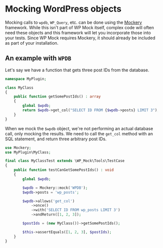 # Mocking WordPress objects

Mocking calls to `wpdb`, `WP_Query`, etc. can be done using the [Mockery](https://github.com/padraic/mockery) framework.  While this isn't part of WP Mock itself, complex code will often need these objects and this framework will let you incorporate those into your tests. Since WP Mock requires Mockery, it should already be included as part of your installation.

## An example with `WPDB`

Let's say we have a function that gets three post IDs from the database.

```php
namespace MyPlugin;

class MyClass
{
    public function getSomePostIds() : array 
    {
        global $wpdb;
        return $wpdb->get_col("SELECT ID FROM {$wpdb->posts} LIMIT 3");
    }
}
```

When we mock the `$wpdb` object, we're not performing an actual database call, only mocking the results.  We need to call the `get_col` method with an SQL statement, and return three arbitrary post IDs.

```php
use Mockery;
use MyPlugin\MyClass;

final class MyClassTest extends \WP_Mock\Tools\TestCase
{
    public function testCanGetSomePostIds() : void
    {
        global $wpdb;

        $wpdb = Mockery::mock('WPDB');
        $wpdb->posts = 'wp_posts';

        $wpdb->allows('get_col')
            ->once()
            ->with('SELECT ID FROM wp_posts LIMIT 3')
            ->andReturn([1, 2, 3]);

        $postIds = (new MyClass())->getSomePostIds();

        $this->assertEquals([1, 2, 3], $postIds);
    }
}
```
